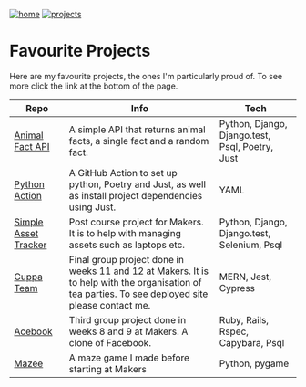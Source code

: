 [![home](https://img.shields.io/badge/-Home-blueviolet?style=for-the-badge)](https://cmb84scd.github.io)
[![projects](https://img.shields.io/badge/-Projects-blueviolet?style=for-the-badge)](https://cmb84scd.github.io/projects)

# Favourite Projects

Here are my favourite projects, the ones I'm particularly proud of. To see more click the link at the bottom of the page.

| Repo | Info | Tech |
| --- | --- | --- |
| [Animal Fact API](https://github.com/cmb84scd/animal-fact-api) | A simple API that returns animal facts, a single fact and a random fact. | Python, Django, Django.test, Psql, Poetry, Just |
| [Python Action](https://github.com/cmb84scd/python-action) | A GitHub Action to set up python, Poetry and Just, as well as install project dependencies using Just. | YAML |
| [Simple Asset Tracker](https://github.com/makersacademy/simpleassettracker) | Post course project for Makers. It is to help with managing assets such as laptops etc. | Python, Django, Django.test, Selenium, Psql |
| [Cuppa Team](https://github.com/cmb84scd/charity-apr2020) | Final group project done in weeks 11 and 12 at Makers. It is to help with the organisation of tea parties. To see deployed site please contact me. | MERN, Jest, Cypress |
| [Acebook](https://github.com/cmb84scd/acebook-HoneyBunnies) | Third group project done in weeks 8 and 9 at Makers. A clone of Facebook. | Ruby, Rails, Rspec, Capybara, Psql |
| [Mazee](https://github.com/cmb84scd/Mazee) | A maze game I made before starting at Makers | Python, pygame |
